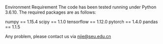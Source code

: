 Environment Requirement The code has been tested running under Python 3.6.10. The required packages are as follows:

numpy == 1.15.4 scipy == 1.1.0 tensorflow == 1.12.0 pytorch == 1.4.0 pandas == 1.1.5

Any problem, please contact us via njie@seu.edu.cn
